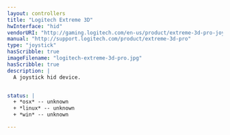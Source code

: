 ```yaml
---
layout: controllers
title: "Logitech Extreme 3D"
hwInterface: "hid"
vendorURI: "http://gaming.logitech.com/en-us/product/extreme-3d-pro-joystick"
manual: "http://support.logitech.com/product/extreme-3d-pro"
type: "joystick"
hasScribble: true
imageFilename: "logitech-extreme-3d-pro.jpg"
hasScribble: true
description: |
  A joystick hid device.


status: |
  + *osx* -- unknown
  + *linux* -- unknown
  + *win* -- unknown

---
```

